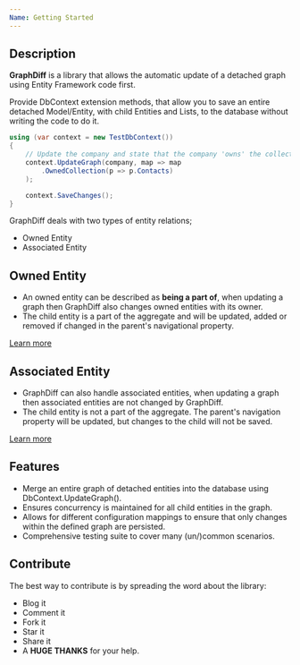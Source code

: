 ```yaml
---
Name: Getting Started
---
```


## Description

**GraphDiff** is a library that allows the automatic update of a detached graph using Entity Framework code first.

Provide DbContext extension methods, that allow you to save an entire detached Model/Entity, with child Entities and Lists, to the database without writing the code to do it.

```csharp
using (var context = new TestDbContext())  
{
    // Update the company and state that the company 'owns' the collection Contacts.
    context.UpdateGraph(company, map => map
        .OwnedCollection(p => p.Contacts)
    );

    context.SaveChanges();
}
```

GraphDiff deals with two types of entity relations;

 - Owned Entity
 - Associated Entity

## Owned Entity 

 - An owned entity can be described as **being a part of**, when updating a graph then GraphDiff also changes owned entities with its owner.
 - The child entity is a part of the aggregate and will be updated, added or removed if changed in the parent's navigational property.

[Learn more](/attach-owned-entity.md)

## Associated Entity

- GraphDiff can also handle associated entities, when updating a graph then associated entities are not changed by GraphDiff.
 - The child entity is not a part of the aggregate. The parent's navigation property will be updated, but changes to the child will not be saved.

[Learn more](/attach-associated-entity.md)

## Features

 - Merge an entire graph of detached entities into the database using DbContext.UpdateGraph().
 - Ensures concurrency is maintained for all child entities in the graph.
 - Allows for different configuration mappings to ensure that only changes within the defined graph are persisted.
 - Comprehensive testing suite to cover many (un/)common scenarios.

## Contribute

The best way to contribute is by spreading the word about the library:

 - Blog it
 - Comment it
 - Fork it
 - Star it
 - Share it
 - A **HUGE THANKS** for your help.
